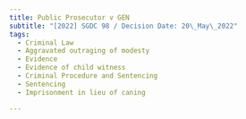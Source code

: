 ```yaml
---
title: Public Prosecutor v GEN
subtitle: "[2022] SGDC 98 / Decision Date: 20\_May\_2022"
tags:
  - Criminal Law
  - Aggravated outraging of modesty
  - Evidence
  - Evidence of child witness
  - Criminal Procedure and Sentencing
  - Sentencing
  - Imprisonment in lieu of caning

---
```

